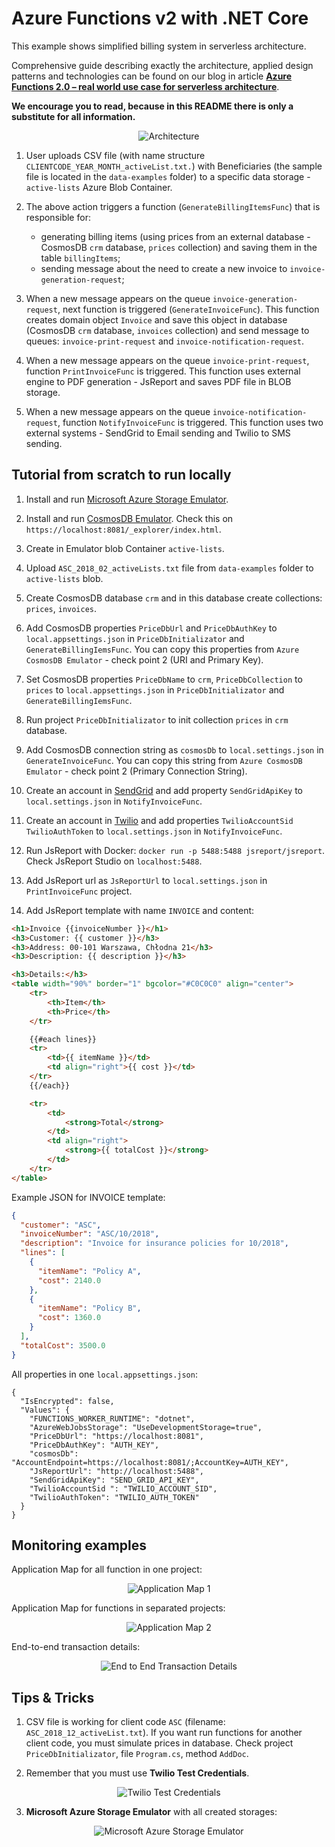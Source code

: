 # Azure Functions v2 with .NET Core

This example shows simplified billing system in serverless architecture.

Comprehensive guide describing exactly the architecture, applied design patterns and technologies can be found on our blog in article **[Azure Functions 2.0 – real world use case for serverless architecture](https://altkomsoftware.pl/en/blog/azure-functions/)**.

**We encourage you to read, because in this README there is only a substitute for all information.**

<p align="center">
    <img alt="Architecture" src="https://raw.githubusercontent.com/asc-lab/dotnetcore-azure-functions/master/readme-images/azure-functions-architecture.png" />
</p>

1. User uploads CSV file (with name structure ```CLIENTCODE_YEAR_MONTH_activeList.txt.```) with Beneficiaries (the sample file is located in the ```data-examples``` folder) to a specific data storage - ```active-lists``` Azure Blob Container.

2. The above action triggers a function (```GenerateBillingItemsFunc```) that is responsible for:
    * generating billing items (using prices from an external database - CosmosDB ```crm``` database, ```prices``` collection) and saving them in the table ```billingItems```;
    * sending message about the need to create a new invoice to ```invoice-generation-request```;

3. When a new message appears on the queue ```invoice-generation-request```, next function is triggered (```GenerateInvoiceFunc```). This function creates domain object ```Invoice``` and save this object in database (CosmosDB ```crm``` database, ```invoices``` collection) and send message to queues: ```invoice-print-request``` and ```invoice-notification-request```.

4. When a new message appears on the queue ```invoice-print-request```, function ```PrintInvoiceFunc``` is triggered. This function uses external engine to PDF generation - JsReport and saves PDF file in BLOB storage.

5. When a new message appears on the queue ```invoice-notification-request```, function ```NotifyInvoiceFunc``` is triggered. This function uses two external systems - SendGrid to Email sending and Twilio to SMS sending.

## Tutorial from scratch to run locally

1. Install and run [Microsoft Azure Storage Emulator](https://docs.microsoft.com/en-us/azure/storage/common/storage-use-emulator).

2. Install and run [CosmosDB Emulator](https://docs.microsoft.com/en-us/azure/cosmos-db/local-emulator). Check this on ```https://localhost:8081/_explorer/index.html```.

3. Create in Emulator blob Container ```active-lists```.

4. Upload  ```ASC_2018_02_activeLists.txt``` file from ```data-examples``` folder to ```active-lists``` blob.

5. Create CosmosDB database ```crm``` and in this database create collections: ```prices```,  ```invoices```.

6. Add CosmosDB properties ```PriceDbUrl``` and ```PriceDbAuthKey``` to ```local.appsettings.json``` in ```PriceDbInitializator``` and ```GenerateBillingIemsFunc```. You can copy this properties from ```Azure CosmosDB Emulator``` - check point 2 (URI and Primary Key).

7. Set CosmosDB properties ```PriceDbName``` to ```crm```, ```PriceDbCollection``` to ```prices``` to ```local.appsettings.json``` in ```PriceDbInitializator``` and ```GenerateBillingIemsFunc```.

8. Run project ```PriceDbInitializator``` to init collection ```prices``` in ```crm``` database.

9. Add CosmosDB connection string as ```cosmosDb``` to ```local.settings.json``` in ```GenerateInvoiceFunc```. You can copy this string from ```Azure CosmosDB Emulator``` - check point 2 (Primary Connection String).

10. Create an account in [SendGrid](https://sendgrid.com/) and add property ```SendGridApiKey``` to ```local.settings.json``` in ```NotifyInvoiceFunc```.

11. Create an account in [Twilio](https://www.twilio.com/) and add properties ```TwilioAccountSid``` ```TwilioAuthToken``` to ```local.settings.json``` in ```NotifyInvoiceFunc```.

12. Run JsReport with Docker: ```docker run -p 5488:5488 jsreport/jsreport```. Check JsReport Studio on ```localhost:5488```.

13. Add JsReport url as ```JsReportUrl``` to ```local.settings.json``` in ```PrintInvoiceFunc``` project.

14. Add JsReport template with name ```INVOICE``` and content:

```html
<h1>Invoice {{invoiceNumber }}</h1>
<h3>Customer: {{ customer }}</h3>
<h3>Address: 00-101 Warszawa, Chłodna 21</h3>
<h3>Description: {{ description }}</h3>

<h3>Details:</h3>
<table width="90%" border="1" bgcolor="#C0C0C0" align="center">
    <tr>
        <th>Item</th>
        <th>Price</th>
    </tr>

    {{#each lines}}
    <tr>
        <td>{{ itemName }}</td>
        <td align="right">{{ cost }}</td>
    </tr>
    {{/each}}

    <tr>
        <td>
            <strong>Total</strong>
        </td>
        <td align="right">
            <strong>{{ totalCost }}</strong>
        </td>
    </tr>
</table>
```

Example JSON for INVOICE template:

```json
{
  "customer": "ASC",
  "invoiceNumber": "ASC/10/2018",
  "description": "Invoice for insurance policies for 10/2018",
  "lines": [
    {
      "itemName": "Policy A",
      "cost": 2140.0
    },
    {
      "itemName": "Policy B",
      "cost": 1360.0
    }
  ],
  "totalCost": 3500.0
}
```

All properties in one `local.appsettings.json`:

```
{
  "IsEncrypted": false,
  "Values": {
    "FUNCTIONS_WORKER_RUNTIME": "dotnet",
    "AzureWebJobsStorage": "UseDevelopmentStorage=true",
    "PriceDbUrl": "https://localhost:8081",
    "PriceDbAuthKey": "AUTH_KEY",
    "cosmosDb": "AccountEndpoint=https://localhost:8081/;AccountKey=AUTH_KEY",
    "JsReportUrl": "http://localhost:5488",
    "SendGridApiKey": "SEND_GRID_API_KEY",
    "TwilioAccountSid ": "TWILIO_ACCOUNT_SID",
    "TwilioAuthToken": "TWILIO_AUTH_TOKEN"
  }
}
```

## Monitoring examples

Application Map for all function in one project:

<p align="center">
    <img alt="Application Map 1" 
    src="https://raw.githubusercontent.com/asc-lab/dotnetcore-azure-functions/master/readme-images/application_map_one_project.png" />
</p>

Application Map for functions in separated projects:

<p align="center">
    <img alt="Application Map 2"
    src="https://raw.githubusercontent.com/asc-lab/dotnetcore-azure-functions/master/readme-images/application_map_separated_projects.png" />
</p>

End-to-end transaction details:

<p align="center">
    <img alt="End to End Transaction Details"
    src="https://raw.githubusercontent.com/asc-lab/dotnetcore-azure-functions/master/readme-images/performance.png" />
</p>

## Tips & Tricks

1. CSV file is working for client code ```ASC``` (filename: ```ASC_2018_12_activeList.txt```). If you want run functions for another client code, you must simulate prices in database. Check project ```PriceDbInitializator```, file ```Program.cs```, method ```AddDoc```.

2. Remember that you must use **Twilio Test Credentials**.

<p align="center">
    <img alt="Twilio Test Credentials" src="https://raw.githubusercontent.com/asc-lab/dotnetcore-azure-functions/master/readme-images/twilio_test_credentials.png" />
</p>

3. **Microsoft Azure Storage Emulator** with all created storages:

<p align="center">
    <img alt="Microsoft Azure Storage Emulator" src="https://raw.githubusercontent.com/asc-lab/dotnetcore-azure-functions/master/readme-images/azure_storage_emulator.png" />
</p>
